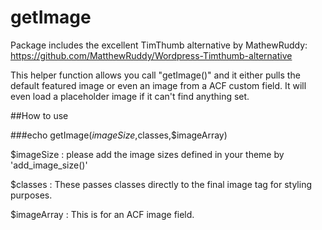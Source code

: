 # getImage


Package includes the excellent TimThumb alternative by MathewRuddy: https://github.com/MatthewRuddy/Wordpress-Timthumb-alternative

This helper function allows you call "getImage()" and it either pulls the default featured image or even an image from a ACF custom field. It will even load a placeholder image if it can't find anything set.

##How to use

###echo getImage($imageSize,$classes,$imageArray)

$imageSize : please add the image sizes defined in your theme by 'add_image_size()'

$classes : These passes classes directly to the final image tag for styling purposes.

$imageArray : This is for an ACF image field.